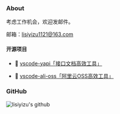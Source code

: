 ### About

考虑工作机会，欢迎发邮件。

邮箱：lisiyizu1121@163.com

#### 开源项目

- 🔧 [vscode-yapi「接口文档高效工具」](https://github.com/lisiyizu/vscode-yapi)

- 🔧 [vscode-ali-oss「阿里云OSS高效工具」](https://github.com/lisiyizu/vscode-ali-oss)


### GitHub
![lisiyizu's github](https://github-readme-stats.vercel.app/api?username=lisiyizu&show_icons=true&title_color=FF4C3B&icon_color=FFD034&text_color=333333&bg_color=ffffff)
